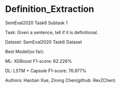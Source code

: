 # Definition_Extraction

SemEval2020 Task6 Subtask 1

Task: Given a sentence, tell if it is definitional.

Dataset: SemEval2020 Task6 Dataset

Best Model(so far): 

ML: XGBoost F1-score: 62.226%

DL: LSTM + Capsule F1-score: 76.977%

Authors: Haotian Xue, Zirong Chen(github: RexZChen)
